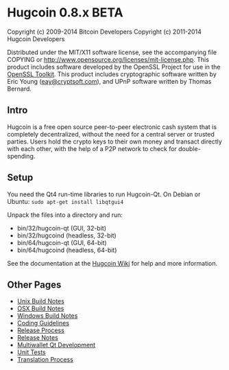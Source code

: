 Hugcoin 0.8.x BETA
====================

Copyright (c) 2009-2014 Bitcoin Developers
Copyright (c) 2011-2014 Hugcoin Developers

Distributed under the MIT/X11 software license, see the accompanying
file COPYING or http://www.opensource.org/licenses/mit-license.php.
This product includes software developed by the OpenSSL Project for use in the [OpenSSL Toolkit](http://www.openssl.org/). This product includes
cryptographic software written by Eric Young ([eay@cryptsoft.com](mailto:eay@cryptsoft.com)), and UPnP software written by Thomas Bernard.


Intro
---------------------
Hugcoin is a free open source peer-to-peer electronic cash system that is
completely decentralized, without the need for a central server or trusted
parties.  Users hold the crypto keys to their own money and transact directly
with each other, with the help of a P2P network to check for double-spending.


Setup
---------------------
You need the Qt4 run-time libraries to run Hugcoin-Qt. On Debian or Ubuntu:
	`sudo apt-get install libqtgui4`

Unpack the files into a directory and run:

- bin/32/hugcoin-qt (GUI, 32-bit)
- bin/32/hugcoind (headless, 32-bit)
- bin/64/hugcoin-qt (GUI, 64-bit)
- bin/64/hugcoind (headless, 64-bit)

See the documentation at the [Hugcoin Wiki](http://hugcoin.info)
for help and more information.


Other Pages
---------------------
- [Unix Build Notes](build-unix.md)
- [OSX Build Notes](build-osx.md)
- [Windows Build Notes](build-msw.md)
- [Coding Guidelines](coding.md)
- [Release Process](release-process.md)
- [Release Notes](release-notes.md)
- [Multiwallet Qt Development](multiwallet-qt.md)
- [Unit Tests](unit-tests.md)
- [Translation Process](translation_process.md)
